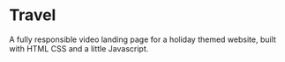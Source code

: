 # Travel

A fully responsible video landing page for a holiday themed website, built with HTML CSS and a little Javascript.

